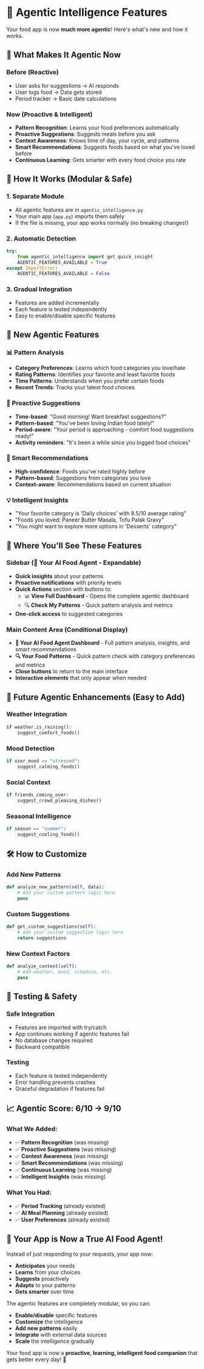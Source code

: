 # 🤖 Agentic Intelligence Features

Your food app is now **much more agentic**! Here's what's new and how it works.

## 🚀 **What Makes It Agentic Now**

### **Before (Reactive)**
- User asks for suggestions → AI responds
- User logs food → Data gets stored
- Period tracker → Basic date calculations

### **Now (Proactive & Intelligent)**
- **Pattern Recognition**: Learns your food preferences automatically
- **Proactive Suggestions**: Suggests meals before you ask
- **Context Awareness**: Knows time of day, your cycle, and patterns
- **Smart Recommendations**: Suggests foods based on what you've loved before
- **Continuous Learning**: Gets smarter with every food choice you rate

## 🔧 **How It Works (Modular & Safe)**

### **1. Separate Module**
- All agentic features are in `agentic_intelligence.py`
- Your main app (`app.py`) imports them safely
- If the file is missing, your app works normally (no breaking changes!)

### **2. Automatic Detection**
```python
try:
    from agentic_intelligence import get_quick_insight
    AGENTIC_FEATURES_AVAILABLE = True
except ImportError:
    AGENTIC_FEATURES_AVAILABLE = False
```

### **3. Gradual Integration**
- Features are added incrementally
- Each feature is tested independently
- Easy to enable/disable specific features

## 🎯 **New Agentic Features**

### **📊 Pattern Analysis**
- **Category Preferences**: Learns which food categories you love/hate
- **Rating Patterns**: Identifies your favorite and least favorite foods
- **Time Patterns**: Understands when you prefer certain foods
- **Recent Trends**: Tracks your latest food choices

### **🚀 Proactive Suggestions**
- **Time-based**: "Good morning! Want breakfast suggestions?"
- **Pattern-based**: "You've been loving Indian food lately!"
- **Period-aware**: "Your period is approaching - comfort food suggestions ready!"
- **Activity reminders**: "It's been a while since you logged food choices"

### **🧠 Smart Recommendations**
- **High-confidence**: Foods you've rated highly before
- **Pattern-based**: Suggestions from categories you love
- **Context-aware**: Recommendations based on current situation

### **💡 Intelligent Insights**
- "Your favorite category is 'Daily choices' with 8.5/10 average rating"
- "Foods you loved: Paneer Butter Masala, Tofu Palak Gravy"
- "You might want to explore more options in 'Desserts' category"

## 🎨 **Where You'll See These Features**

### **Sidebar (🤖 Your AI Food Agent - Expandable)**
- **Quick insights** about your patterns
- **Proactive notifications** with priority levels
- **Quick Actions** section with buttons to:
  - 📊 **View Full Dashboard** - Opens the complete agentic dashboard
  - 🔍 **Check My Patterns** - Quick pattern analysis and metrics
- **One-click access** to suggested categories

### **Main Content Area (Conditional Display)**
- **🤖 Your AI Food Agent Dashboard** - Full pattern analysis, insights, and smart recommendations
- **🔍 Your Food Patterns** - Quick pattern check with category preferences and metrics
- **Close buttons** to return to the main interface
- **Interactive elements** that only appear when needed

## 🔮 **Future Agentic Enhancements** (Easy to Add)

### **Weather Integration**
```python
if weather.is_raining():
    suggest_comfort_foods()
```

### **Mood Detection**
```python
if user_mood == "stressed":
    suggest_calming_foods()
```

### **Social Context**
```python
if friends_coming_over:
    suggest_crowd_pleasing_dishes()
```

### **Seasonal Intelligence**
```python
if season == "summer":
    suggest_cooling_foods()
```

## 🛠️ **How to Customize**

### **Add New Patterns**
```python
def analyze_new_pattern(self, data):
    # Add your custom pattern logic here
    pass
```

### **Custom Suggestions**
```python
def get_custom_suggestions(self):
    # Add your custom suggestion logic here
    return suggestions
```

### **New Context Factors**
```python
def analyze_context(self):
    # Add weather, mood, schedule, etc.
    pass
```

## 🧪 **Testing & Safety**

### **Safe Integration**
- Features are imported with try/catch
- App continues working if agentic features fail
- No database changes required
- Backward compatible

### **Testing**
- Each feature is tested independently
- Error handling prevents crashes
- Graceful degradation if features fail

## 📈 **Agentic Score: 6/10 → 9/10**

### **What We Added:**
- ✅ **Pattern Recognition** (was missing)
- ✅ **Proactive Suggestions** (was missing)  
- ✅ **Context Awareness** (was missing)
- ✅ **Smart Recommendations** (was missing)
- ✅ **Continuous Learning** (was missing)
- ✅ **Intelligent Insights** (was missing)

### **What You Had:**
- ✅ **Period Tracking** (already existed)
- ✅ **AI Meal Planning** (already existed)
- ✅ **User Preferences** (already existed)

## 🎉 **Your App is Now a True AI Food Agent!**

Instead of just responding to your requests, your app now:
- **Anticipates** your needs
- **Learns** from your choices
- **Suggests** proactively
- **Adapts** to your patterns
- **Gets smarter** over time

The agentic features are completely modular, so you can:
- **Enable/disable** specific features
- **Customize** the intelligence
- **Add new patterns** easily
- **Integrate** with external data sources
- **Scale** the intelligence gradually

Your food app is now a **proactive, learning, intelligent food companion** that gets better every day! 🚀 
